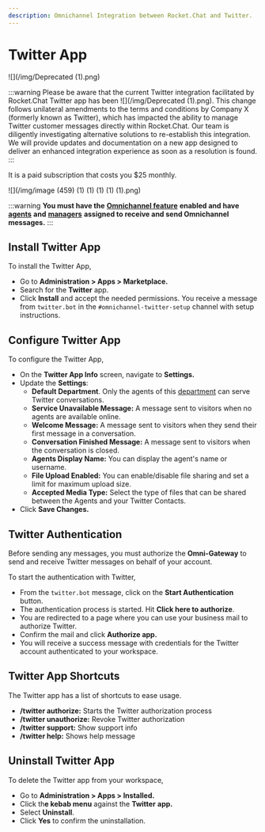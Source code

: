 ```yaml
---
description: Omnichannel Integration between Rocket.Chat and Twitter.
---
```


# Twitter App

![](/img/Deprecated (1).png)

:::warning
Please be aware that the current Twitter integration facilitated by Rocket.Chat Twitter app has been ![](/img/Deprecated (1).png). This change follows unilateral amendments to the terms and conditions by Company X (formerly known as Twitter), which has impacted the ability to manage Twitter customer messages directly within Rocket.Chat. Our team is diligently investigating alternative solutions to re-establish this integration. We will provide updates and documentation on a new app designed to deliver an enhanced integration experience as soon as a resolution is found.
:::

It is a paid subscription that costs you $25 monthly.

![](/img/image (459) (1) (1) (1) (1) (1).png)

:::warning
**You must have the** [**Omnichannel feature**](https://docs.rocket.chat/use-rocket.chat/omnichannel#enable-omnichannel) **enabled and have** [**agents**](https://docs.rocket.chat/use-rocket.chat/omnichannel/agents) **and** [**managers**](https://docs.rocket.chat/use-rocket.chat/omnichannel/managers) **assigned to receive and send Omnichannel messages.**
:::

## Install Twitter App

To install the Twitter App,

* Go to **Administration > Apps > Marketplace.**
* Search for the **Twitter** app.
* Click **Install** and accept the needed permissions. You receive a message from `twitter.bot` in the `#omnichannel-twitter-setup` channel with setup instructions.

## Configure Twitter App

To configure the Twitter App,

* On the **Twitter App Info** screen, navigate to **Settings.**
* Update the **Settings**:
  * **Default Department**. Only the agents of this [department](../../../../../use-rocket.chat/omnichannel/departments.md) can serve Twitter conversations.
  * **Service Unavailable Message:** A message sent to visitors when no agents are available online.
  * **Welcome Message:** A message sent to visitors when they send their first message in a conversation.
  * **Conversation Finished Message:** A message sent to visitors when the conversation is closed.
  * **Agents Display Name:** You can display the agent's name or username.
  * **File Upload Enabled:** You can enable/disable file sharing and set a limit for maximum upload size.
  * **Accepted Media Type:** Select the type of files that can be shared between the Agents and your Twitter Contacts.
* Click **Save Changes.**

## **Twitter Authentication**

Before sending any messages, you must authorize the **Omni-Gateway** to send and receive Twitter messages on behalf of your account.

To start the authentication with Twitter,

* From the `twitter.bot` message, click on the **Start Authentication** button.
* The authentication process is started. Hit **Click here to authorize**.
* You are redirected to a page where you can use your business mail to authorize Twitter.
* Confirm the mail and click **Authorize app.**
* You will receive a success message with credentials for the Twitter account authenticated to your workspace.

## Twitter App Shortcuts

The Twitter app has a list of shortcuts to ease usage.

* **/twitter authorize:** Starts the Twitter authorization process
* **/twitter unauthorize:** Revoke Twitter authorization
* **/twitter support:** Show support info
* **/twitter help:** Shows help message

## Uninstall Twitter App

To delete the Twitter app from your workspace,

* Go to **Administration > Apps > Installed.**
* Click th**e kebab menu** against the **Twitter** **app.**
* Select **Uninstall**.
* Click **Yes** to confirm the uninstallation.
